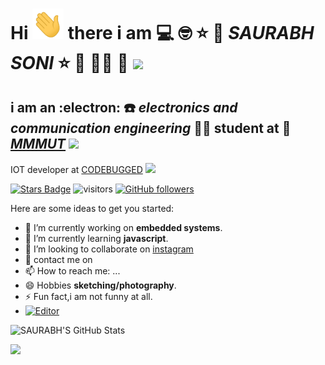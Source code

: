 # Hi  <img src="https://raw.githubusercontent.com/ABSphreak/ABSphreak/master/gifs/Hi.gif" width="50px"> there i am 💻 🤓 ⭐ 🌟 *SAURABH SONI* ⭐ 🌟 🧑‍🚀 🏈 <img src="https://media.giphy.com/media/mGcNjsfWAjY5AEZNw6/giphy.gif" width="50"></h2>
## i am an :electron: ☎️ *electronics and communication engineering* 🧑‍🔬  student at 🏫 *<a href="http://www.mmmut.ac.in">MMMUT</a>* <img src="https://media.giphy.com/media/fYSnHlufseco8Fh93Z/giphy.gif" width="30">
  
IOT developer at <a href="https://codebugged.com">CODEBUGGED</a>  <img src="https://media.giphy.com/media/WUlplcMpOCEmTGBtBW/giphy.gif" width="30"> 
</em></p>

<a href="https://github.com/Mrdynamic-soni/stargazers"><img src="https://img.shields.io/github/stars/Mrdynamic-soni" alt="Stars Badge"/></a>
![visitors](https://visitor-badge.laobi.icu/badge?page_id=Mrdynamic-soni.Mrdynamic-soni)
[![GitHub followers](https://img.shields.io/github/followers/Mrdynamic-soni.svg?style=social&label=Follow)](https://github.com/Mrdynamic-soni?tab=followers)

Here are some ideas to get you started:

- 🔭 I’m currently working on __embedded systems__.
- 🌱 I’m currently learning __javascript__.
- 👯 I’m looking to collaborate on [instagram](https://instagram.com/electro_monk_?igshid=hasobethstcy)
- 💬 contact me on
- 📫 How to reach me: ...
- 😄 Hobbies __sketching/photography__.
- ⚡ Fun fact,i am not funny at all.
- [![Editor](https://img.shields.io/badge/Editor-VSCode-blue?style=flat-square&logo=visual-studio-code&logoColor=white)](https://code.visualstudio.com/)

![SAURABH'S GitHub Stats](https://github-readme-stats.vercel.app/api?username=Mrdynamic-soni&count_private=true&include_all_commits=true&show_icons=true&title_color=fff&icon_color=79ff97&text_color=9f9f9f&bg_color=2b2b52)

![](https://activity-graph.herokuapp.com/graph?username=Mrdynamic-soni&theme=dracula)

